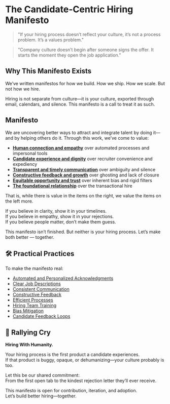 # The Candidate-Centric Hiring Manifesto

> "If your hiring process doesn’t reflect your culture, it’s not a process problem. It’s a values problem."  
>

> "Company culture doesn’t begin after someone signs the offer. It starts the moment they open the job application."
>

## Why This Manifesto Exists

We’ve written manifestos for how we build. How we ship. How we scale. But not how we hire.

Hiring is not separate from culture—it is your culture, exported through email, calendars, and silence. This manifesto is a call to treat it as such.

## Manifesto

We are uncovering better ways to attract and integrate talent by doing it—and by helping others do it. Through this work, we’ve come to value:

- **[Human connection and empathy](principles/01-human-connection.md)** over automated processes and impersonal tools  
- **[Candidate experience and dignity](principles/02-candidate-dignity.md)** over recruiter convenience and expediency  
- **[Transparent and timely communication](principles/03-communication.md)** over ambiguity and silence  
- **[Constructive feedback and growth](principles/04-feedback.md)** over ghosting and lack of closure  
- **[Equitable opportunity and trust](principles/05-equity.md)** over inherent bias and rigid filters  
- **[The foundational relationship](principles/06-relationship-over-transaction.md)** over the transactional hire  
 
That is, while there is value in the items on the right, we value the items on the left more.

If you believe in clarity, show it in your timelines.  
If you believe in empathy, show it in your rejections.  
If you believe people matter, don’t make them guess.

This manifesto isn’t finished. But neither is your hiring process. Let’s make both better — together.

## 🛠️ Practical Practices

To make the manifesto real:

- [Automated and Personalized Acknowledgments](practices/acknowledgments.md)
- [Clear Job Descriptions](practices/clear-job-descriptions.md)
- [Consistent Communication](practices/consistent-updates.md)
- [Constructive Feedback](practices/feedback.md)
- [Efficient Processes](practices/efficient-processes.md)
- [Hiring Team Training](practices/team-training.md)
- [Bias Mitigation](practices/bias-mitigation.md)
- [Candidate Feedback Loops](practices/feedback-loops.md)

## 🙌 Rallying Cry
**Hiring With Humanity.**

Your hiring process is the first product a candidate experiences.  
If that product is buggy, opaque, or dehumanizing—your culture probably is too.

Let this be our shared commitment:  
From the first open tab to the kindest rejection letter they’ll ever receive.

This manifesto is open for contribution, iteration, and adoption.  
Let’s build better hiring—together.
